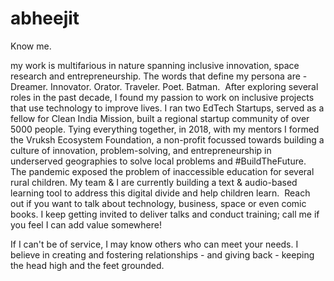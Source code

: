 # abheejit
Know me. 


my work is multifarious in nature spanning inclusive innovation, space research and entrepreneurship. The words that define my persona are - Dreamer. Innovator. Orator. Traveler. Poet. Batman. 
​
After exploring several roles in the past decade, I found my passion to work on inclusive projects that use technology to improve lives. I ran two EdTech Startups, served as a fellow for Clean India Mission, built a regional startup community of over 5000 people. Tying everything together, in 2018, with my mentors I formed the Vruksh Ecosystem Foundation, a non-profit focussed towards building a culture of innovation, problem-solving, and entrepreneurship in underserved geographies to solve local problems and #BuildTheFuture. 
​
The pandemic exposed the problem of inaccessible education for several rural children. My team & I are currently building a text & audio-based learning tool to address this digital divide and help children learn.
​
Reach out if you want to talk about technology, business, space or even comic books. I keep getting invited to deliver talks and conduct training; call me if you feel I can add value somewhere!
 
If I can't be of service, I may know others who can meet your needs. I believe in creating and fostering relationships - and giving back - keeping the head high and the feet grounded.
